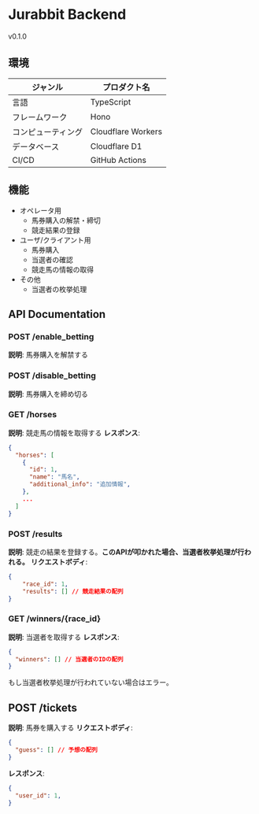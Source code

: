 # Jurabbit Backend
v0.1.0
## 環境
|ジャンル|プロダクト名|
|---|---|
|言語|TypeScript|
|フレームワーク|Hono|
|コンピューティング|Cloudflare Workers|
|データベース|Cloudflare D1|
|CI/CD|GitHub Actions|

## 機能
- オペレータ用
  - 馬券購入の解禁・締切
  - 競走結果の登録
- ユーザ/クライアント用
  - 馬券購入
  - 当選者の確認
  - 競走馬の情報の取得
- その他
  - 当選者の枚挙処理
## API Documentation
### POST /enable_betting
**説明**: 馬券購入を解禁する
### POST /disable_betting
**説明**: 馬券購入を締め切る
### GET /horses
**説明**: 競走馬の情報を取得する
**レスポンス**:
```json
{
  "horses": [
    {
      "id": 1,
      "name": "馬名",
      "additional_info": "追加情報",
    },
    ...
  ]
}
```
### POST /results
**説明**: 競走の結果を登録する。**このAPIが叩かれた場合、当選者枚挙処理が行われる。**
**リクエストボディ**:
```json
{
    "race_id": 1,
    "results": [] // 競走結果の配列
}
```

### GET /winners/{race_id}
**説明**: 当選者を取得する
**レスポンス**:
```json
{
  "winners": [] // 当選者のIDの配列
}
```
もし当選者枚挙処理が行われていない場合はエラー。
## POST /tickets
**説明**: 馬券を購入する
**リクエストボディ**:
```json
{
  "guess": [] // 予想の配列
}
```
**レスポンス**:
```json
{
  "user_id": 1,
}
```
